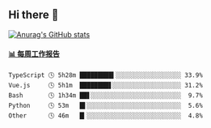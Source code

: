 ## Hi there 👋

[![Anurag's GitHub stats](https://github-readme-stats-orilights.vercel.app/api?username=orilights)](https://github.com/anuraghazra/github-readme-stats)

<!--
**OriLight152/OriLight152** is a ✨ _special_ ✨ repository because its `README.md` (this file) appears on your GitHub profile.

Here are some ideas to get you started:

- 🔭 I’m currently working on ...
- 🌱 I’m currently learning ...
- 👯 I’m looking to collaborate on ...
- 🤔 I’m looking for help with ...
- 💬 Ask me about ...
- 📫 How to reach me: ...
- 😄 Pronouns: ...
- ⚡ Fun fact: ...
-->

<!-- waka-box start -->
#### <a href="https://gist.github.com/92c8d5b388768c10efcba86e82b7c4fb" target="_blank">📊 每周工作报告</a>
```text
TypeScript 🕓 5h28m █████████▍░░░░░░░░░░░░░░░░░░ 33.9%
Vue.js     🕓 5h1m  ████████▋░░░░░░░░░░░░░░░░░░░ 31.2%
Bash       🕓 1h34m ██▋░░░░░░░░░░░░░░░░░░░░░░░░░  9.7%
Python     🕓 53m   █▌░░░░░░░░░░░░░░░░░░░░░░░░░░  5.6%
Other      🕓 46m   █▎░░░░░░░░░░░░░░░░░░░░░░░░░░  4.8%
```
<!-- Powered by https://github.com/journey-ad/waka-box-go . -->
<!-- waka-box end -->
